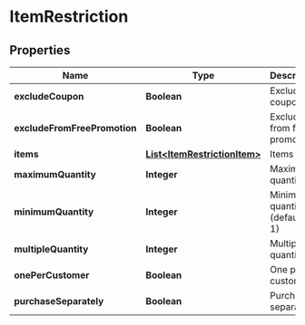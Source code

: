 
# ItemRestriction

## Properties
Name | Type | Description | Notes
------------ | ------------- | ------------- | -------------
**excludeCoupon** | **Boolean** | Exclude coupons |  [optional]
**excludeFromFreePromotion** | **Boolean** | Exclude from free promotion |  [optional]
**items** | [**List&lt;ItemRestrictionItem&gt;**](ItemRestrictionItem.md) | Items |  [optional]
**maximumQuantity** | **Integer** | Maximum quantity |  [optional]
**minimumQuantity** | **Integer** | Minimum quantity (defaults to 1) |  [optional]
**multipleQuantity** | **Integer** | Multiple of quantity |  [optional]
**onePerCustomer** | **Boolean** | One per customer |  [optional]
**purchaseSeparately** | **Boolean** | Purchase separately |  [optional]




